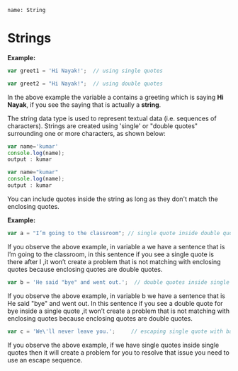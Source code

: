 ```ngMeta
name: String
```

# Strings

**Example:**

```javascript
var greet1 = 'Hi Nayak!';  // using single quotes
```
```javascript
var greet2 = "Hi Nayak!";  // using double quotes
```
 
In the above example the variable a contains a greeting which is saying **Hi Nayak**, if you see the saying that is actually a **string**. 
 
The string data type is used to represent textual data (i.e. sequences of characters). Strings are created using 'single' or "double quotes" surrounding one or more characters, as shown below:


```javascript
var name='kumar'
console.log(name);
output : kumar
```
```javascript
var name="kumar"
console.log(name);
output : kumar
```

You can include quotes inside the string as long as they don't match the enclosing quotes.

**Example:**

```javascript
var a = "I’m going to the classroom"; // single quote inside double quotes
```

If you observe the above example, in variable a we have a sentence that is I’m going to the classroom, in this sentence if you see a single quote is there after I ,it won’t create a problem that is not matching with enclosing quotes because enclosing quotes are double quotes.

```javascript
var b = 'He said "bye" and went out.';  // double quotes inside single quotes
```

If you observe the above example, in variable b we have a sentence that is He said "bye" and went out.  In this sentence if you see a double quote for bye inside a single quote  ,it won’t create a problem that is not matching with enclosing quotes because enclosing quotes are double quotes.

```javascript
var c = 'We\'ll never leave you.';     // escaping single quote with backslash
```

If you observe the above example, if we have single quotes inside single quotes then it will create a problem for you to resolve that issue you need to use an escape sequence.
